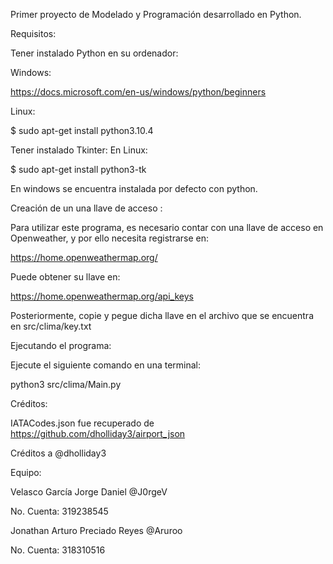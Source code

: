 Primer proyecto de Modelado y Programación desarrollado en Python.

Requisitos:

  Tener instalado Python en su ordenador:
  
  Windows:
  
  https://docs.microsoft.com/en-us/windows/python/beginners

  Linux:
  
  $ sudo apt-get install python3.10.4

  Tener instalado Tkinter: 
  En Linux:
  
  $ sudo apt-get install python3-tk


  En windows se encuentra instalada por defecto con python.

  Creación de un una llave de acceso :
  
  Para utilizar este programa, es necesario contar con una llave de acceso en Openweather, 
  y por ello necesita registrarse en:
  
  
  https://home.openweathermap.org/
  
  Puede obtener su llave en:
  
  https://home.openweathermap.org/api_keys
  
  Posteriormente, copie y pegue dicha llave en el archivo que se encuentra en src/clima/key.txt
 
 Ejecutando el programa:
 
 Ejecute el siguiente comando en una terminal:
 
 python3 src/clima/Main.py
 
Créditos:

IATACodes.json fue recuperado de https://github.com/dholliday3/airport_json

Créditos a @dholliday3

Equipo:

Velasco García Jorge Daniel @J0rgeV 

No. Cuenta: 319238545

Jonathan Arturo Preciado Reyes @Aruroo

No. Cuenta: 318310516
